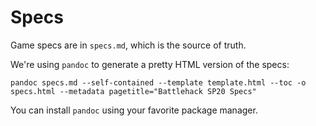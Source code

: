 # Specs

Game specs are in `specs.md`, which is the source of truth.

We're using `pandoc` to generate a pretty HTML version of the specs:

```
pandoc specs.md --self-contained --template template.html --toc -o specs.html --metadata pagetitle="Battlehack SP20 Specs"
```

You can install `pandoc` using your favorite package manager.
